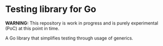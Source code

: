 # Testing library for Go

**WARNING:** This repository is work in progress and is purely experimental (PoC) at this point in time.

A Go library that simplifies testing through usage of generics.
